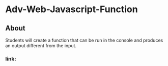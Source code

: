 # Adv-Web-Javascript-Function

## About
Students will create a function that can be run in the console and produces an output different from the input.

### link: 
